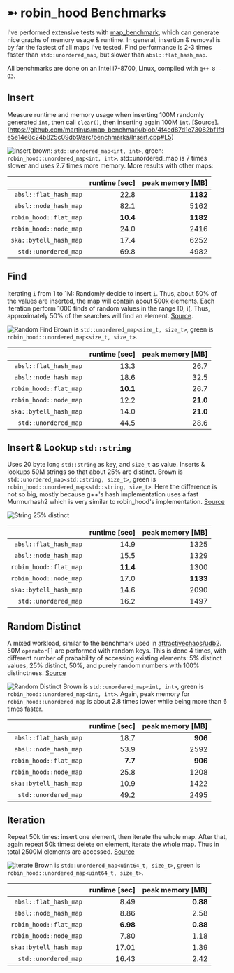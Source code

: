 ➵ robin_hood Benchmarks
=======================

I've performed extensive tests with [map_benchmark](https://github.com/martinus/map_benchmark), which can generate nice graphs of memory usage & runtime. In general, insertion & removal is by far the fastest of all maps I've tested. Find performance is 2-3 times faster than `std::unordered_map`, but slower than `absl::flat_hash_map`.

All benchmarks are done on an Intel i7-8700, Linux, compiled with `g++-8 -O3`.

## Insert
Measure runtime and memory usage when inserting 100M randomly generated `int`, then call `clear()`, then inserting again 100M `int`. [Source].(https://github.com/martinus/map_benchmark/blob/4f4ed87d1e73082bf1fde5e14e8c24b825c09db9/src/benchmarks/Insert.cpp#L5)

![Insert](insert_int.png)
brown: `std::unordered_map<int, int>`, green: `robin_hood::unordered_map<int, int>`. std::unordered_map is 7 times slower and uses 2.7 times more memory. More results with other maps:

|                           | runtime [sec] | peak memory [MB] |
|--------------------------:|--------------:|-----------------:|
|     `absl::flat_hash_map` |          22.8 |         **1182** |
|     `absl::node_hash_map` |          82.1 |             5162 |
|    `robin_hood::flat_map` |      **10.4** |         **1182** |
|    `robin_hood::node_map` |          24.0 |             2416 |
|    `ska::bytell_hash_map` |          17.4 |             6252 |
|      `std::unordered_map` |          69.8 |             4982 |

## Find
Iterating `i` from 1 to 1M: Randomly decide to insert `i`. Thus, about 50% of the values are inserted, the map will contain about 500k elements. Each iteration perform 1000 finds of random values in the range [0, i(. Thus, approximately 50% of the searches will find an element. [Source](https://github.com/martinus/map_benchmark/blob/a62f9a4c1be91b726c73e26653610dec5bb74849/src/benchmarks/RandomFind.cpp#L6).

![Random Find](random_find.png) Brown is `std::unordered_map<size_t, size_t>`, green is `robin_hood::unordered_map<size_t, size_t>`.

|                           | runtime [sec] | peak memory [MB] |
|--------------------------:|--------------:|-----------------:|
|     `absl::flat_hash_map` |          13.3 |             26.7 |
|     `absl::node_hash_map` |          18.6 |             32.5 |
|    `robin_hood::flat_map` |      **10.1** |             26.7 |
|    `robin_hood::node_map` |          12.2 |         **21.0** |
|    `ska::bytell_hash_map` |          14.0 |         **21.0** |
|      `std::unordered_map` |          44.5 |             28.6 |

## Insert & Lookup `std::string`

Uses 20 byte long `std::string` as key, and `size_t` as value. Inserts & lookups 50M strings so that about 25% are distinct. Brown is `std::unordered_map<std::string, size_t>`, green is `robin_hood::unordered_map<std::string, size_t>`. Here the difference is not so big, mostly because g++'s hash implementation uses a fast Murmurhash2 which is very similar to robin_hood's implementation. [Source](https://github.com/martinus/map_benchmark/blob/4f4ed87d1e73082bf1fde5e14e8c24b825c09db9/src/benchmarks/Strings.cpp#L44)

![String 25% distinct](string25.png)

|                           | runtime [sec] | peak memory [MB] |
|--------------------------:|--------------:|-----------------:|
|     `absl::flat_hash_map` |          14.9 |             1325 |
|     `absl::node_hash_map` |          15.5 |             1329 |
|    `robin_hood::flat_map` |      **11.4** |             1300 |
|    `robin_hood::node_map` |          17.0 |         **1133** |
|    `ska::bytell_hash_map` |          14.6 |             2090 |
|      `std::unordered_map` |          16.2 |             1497 |

## Random Distinct

A mixed workload, similar to the benchmark used in [attractivechaos/udb2](https://github.com/attractivechaos/udb2). 50M `operator[]` are performed with random keys. This is done 4 times, with different number of prabability of accessing existing elements: 5% distinct values, 25% distinct, 50%, and purely random numbers with 100% distinctness. [Source](https://github.com/martinus/map_benchmark/blob/4f4ed87d1e73082bf1fde5e14e8c24b825c09db9/src/benchmarks/RandomDistinct.cpp#L5)

![Random Distinct](random_distinct2.png)
Brown is `std::unordered_map<int, int>`, green is `robin_hood::unordered_map<int, int>`. Again, peak memory for `robin_hood::unordered_map` is about 2.8 times lower while being more than 6 times faster.

|                           | runtime [sec] | peak memory [MB] |
|--------------------------:|--------------:|-----------------:|
|     `absl::flat_hash_map` |          18.7 |          **906** |
|     `absl::node_hash_map` |          53.9 |             2592 |
|    `robin_hood::flat_map` |       **7.7** |          **906** |
|    `robin_hood::node_map` |          25.8 |             1208 |
|    `ska::bytell_hash_map` |          10.9 |             1422 |
|      `std::unordered_map` |          49.2 |             2495 |

## Iteration

Repeat 50k times: insert one element, then iterate the whole map. After that, again repeat 50k times: delete on element, iterate the whole map. Thus in total 2500M elements are accessed. [Source](https://github.com/martinus/map_benchmark/blob/898a5c6d647df57692a9277d3cd1ed19a865dac4/src/benchmarks/Iterate.cpp#L5)

![Iterate](iterate.png)
Brown is `std::unordered_map<uint64_t, size_t>`, green is `robin_hood::unordered_map<uint64_t, size_t>`. 

|                           | runtime [sec] | peak memory [MB] |
|--------------------------:|--------------:|-----------------:|
|     `absl::flat_hash_map` |          8.49 |         **0.88** |
|     `absl::node_hash_map` |          8.86 |             2.58 |
|    `robin_hood::flat_map` |      **6.98** |         **0.88** |
|    `robin_hood::node_map` |          7.80 |             1.18 |
|    `ska::bytell_hash_map` |         17.01 |             1.39 |
|      `std::unordered_map` |         16.43 |             2.42 |

